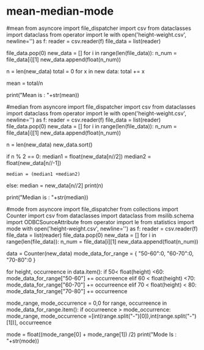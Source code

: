 # mean-median-mode
#mean
from asyncore import file_dispatcher
import csv
from dataclasses import dataclass
from operator import le
with open('height-weight.csv', newline='') as f:
    reader = csv.reader(f) 
    file_data = list(reader)

file_data.pop(0)
new_data = []
for i in range(len(file_data)):
    n_num = file_data[i][1]
    new_data.append(float(n_num))

n = len(new_data)
total = 0
for x in new data:
    total += x

mean = total/n


print("Mean is : "+str(mean))





#median
from asyncore import file_dispatcher
import csv
from dataclasses import dataclass
from operator import le
with open('height-weight.csv', newline='') as f:
    reader = csv.reader(f) 
    file_data = list(reader)
file_data.pop(0)
new_data = []
for i in range(len(file_data)):
    n_num = file_data[i][1]
    new_data.append(float(n_num))

n = len(new_data)
new_data.sort()

if n % 2 == 0:
    median1 = float(new_data[n//2])
    median2 = float(new_data[n//-1])

    median = (median1 +median2)

else:
    median = new_data[n//2]
    print(n)

print("Median is : "+str(median)) 


#mode
from asyncore import file_dispatcher
from collections import Counter
import csv
from dataclasses import dataclass
from msilib.schema import ODBCSourceAttribute
from operator import le
from statistics import mode
with open('height-weight.csv', newline='') as f:
    reader = csv.reader(f) 
    file_data = list(reader)
file_data.pop(0)
new_data = []
for i in range(len(file_data)):
    n_num = file_data[i][1]
    new_data.append(float(n_num))

data = Counter(new_data)
mode_data_for_range = {
         "50-60":0,
         "60-70":0,
         "70-80":0
      }


for height, occurreence in data.item():
    if 50< float(height) <60:
        mode_data_for_range["50-60"] += occurreence
    elif 60 < float(height) <70:
         mode_data_for_range["60-70"] += occurreence
    elif 70 < float(height) < 80:
         mode_data_for_range["70-80"] += occurreence


mode_range, mode_occurrence = 0,0
for range, occurreence in mode_data_for_range.item():
    if occurreence > mode_occurrence:
        mode_range, mode_occurrence =[int(range.split("-")[0]),int(range.split("-")[1])], occurreence
    
mode = float((mode_range[0] + mode_range[1]) /2)
print("Mode Is : "+str(mode))




